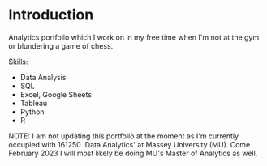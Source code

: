 # Introduction

Analytics portfolio which I work on in my free time when I'm not at the gym or blundering a game of chess.

Skills:
- Data Analysis
- SQL
- Excel, Google Sheets
- Tableau
- Python
- R

NOTE: I am not updating this portfolio at the moment as I'm currently occupied with 161250 'Data Analytics' at Massey University (MU). Come February 2023 I will most likely be doing MU's Master of Analytics as well.
